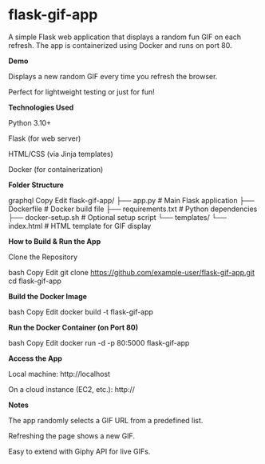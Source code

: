 # flask-gif-app
A simple Flask web application that displays a random fun GIF on each refresh. The app is containerized using Docker and runs on port 80.

**Demo**

Displays a new random GIF every time you refresh the browser.

Perfect for lightweight testing or just for fun!

**Technologies Used**

Python 3.10+

Flask (for web server)

HTML/CSS (via Jinja templates)

Docker (for containerization)

**Folder Structure**

graphql
Copy
Edit
flask-gif-app/
├── app.py               # Main Flask application
├── Dockerfile           # Docker build file
├── requirements.txt     # Python dependencies
├── docker-setup.sh      # Optional setup script
└── templates/
    └── index.html       # HTML template for GIF display
    
**How to Build & Run the App**

Clone the Repository

bash
Copy
Edit
git clone https://github.com/example-user/flask-gif-app.git
cd flask-gif-app

**Build the Docker Image**

bash
Copy
Edit
docker build -t flask-gif-app 

**Run the Docker Container (on Port 80)**

bash
Copy
Edit
docker run -d -p 80:5000 flask-gif-app

**Access the App**

Local machine: http://localhost

On a cloud instance (EC2, etc.): http://<your-public-ip>

**Notes**

The app randomly selects a GIF URL from a predefined list.

Refreshing the page shows a new GIF.

Easy to extend with Giphy API for live GIFs.
